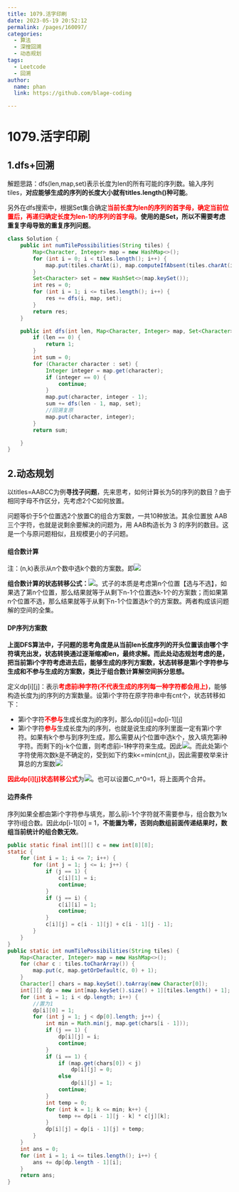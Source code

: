```yaml
---
title: 1079.活字印刷
date: 2023-05-19 20:52:12
permalink: /pages/160097/
categories: 
  - 算法
  - 深搜回溯
  - 动态规划
tags: 
  - Leetcode
  - 回溯
author: 
  name: phan
  link: https://github.com/blage-coding

---
```

# 1079.活字印刷

## 1.dfs+回溯

解题思路：dfs\(len,map,set\)表示长度为len的所有可能的序列数。输入序列tiles，**对应能够生成的序列的长度大小就有titles.length()种可能**。

另外在dfs搜索中，根据Set集合确定<font color="red">**当前长度为len的序列的首字母，确定当前位置后，再递归确定长度为len-1的序列的首字母**</font>。**使用的是Set，所以不需要考虑重复字母导致的重复序列问题**。

```java
class Solution {
    public int numTilePossibilities(String tiles) {
        Map<Character, Integer> map = new HashMap<>();
        for (int i = 0; i < tiles.length(); i++) {
            map.put(tiles.charAt(i), map.computeIfAbsent(tiles.charAt(i), key -> 0) + 1);
        }
        Set<Character> set = new HashSet<>(map.keySet());
        int res = 0;
        for (int i = 1; i <= tiles.length(); i++) {
            res += dfs(i, map, set);
        }
        return res;
    }

    public int dfs(int len, Map<Character, Integer> map, Set<Character> set) {
        if (len == 0) {
            return 1;
        }
        int sum = 0;
        for (Character character : set) {
            Integer integer = map.get(character);
            if (integer == 0) {
                continue;
            }
            map.put(character, integer - 1);
            sum += dfs(len - 1, map, set);
            //回溯复原
            map.put(character, integer);
        }
        return sum;

    }
}
```

## 2.动态规划

以titles=AABCC为例**寻找子问题**，先来思考，如何计算长为5的序列的数目？由于相同字母不作区分，先考虑2个C如何放置。

问题等价于5个位置选2个放置C的组合方案数，一共10种放法。其余位置放 AAB 三个字符，也就是说剩余要解决的问题为，用 AAB构造长为 3 的序列的数目。这是一个与原问题相似，且规模更小的子问题。

#### 组合数计算

注：(n,k)表示从n个数中选k个数的方案数。即<img src="https://jsd.cdn.zzko.cn/gh/blage-coding/picx-images-hosting@master/20230520/image.4nga0p3te780.webp" style="zoom:100%;" />

**组合数计算的状态转移公式：**![](https://jsd.cdn.zzko.cn/gh/blage-coding/picx-images-hosting@master/20230520/image.67do4oakeik0.webp)。式子的本质是考虑第n个位置【选与不选】，如果选了第n个位置，那么结果就等于从剩下n-1个位置选k-1个的方案数；而如果第n个位置不选，那么结果就等于从剩下n-1个位置选k个的方案数。两者构成该问题解的空间的全集。

#### DP序列方案数

**上面DFS算法中，子问题的思考角度是从当前len长度序列的开头位置该由哪个字符填充出发，状态转换通过逐渐缩减len，最终求解。而此处动态规划考虑的是，把当前第i个字符考虑进去后，能够生成的序列方案数，状态转移是第i个字符参与生成和不参与生成的方案数，类比于组合数计算解空间拆分思想。**

定义dp\[i\]\[j\]：表示<font color="red">**考虑前i种字符(不代表生成的序列每一种字符都会用上)**</font>，能够构造长度为j的序列的方案数量。设第i个字符在原字符串中有cnt个，状态转移如下：

- 第i个字符<font color="red">**不参与**</font>生成长度为j的序列，那么dp\[i\]\[j\]=dp\[i-1\]\[j\]
- 第i个字符<font color="red">**参与**</font>生成长度为j的序列，也就是说生成的序列里面一定有第i个字符。如果有k个参与到序列生成，那么需要从j个位置中选k个，放入填充第i种字符。而剩下的j-k个位置，则考虑前i-1种字符来生成。因此![](https://jsd.cdn.zzko.cn/gh/blage-coding/picx-images-hosting@master/20230520/image.4srhu1y10ve0.webp)。而此处第i个字符使用次数k是不确定的，受到如下约束k<=min(cnt,j)，因此需要枚举来计算总的方案数![](https://jsd.cdn.zzko.cn/gh/blage-coding/picx-images-hosting@master/20230520/image.6yjil4gxj4g0.webp)

<font color="red">**因此dp\[i\]\[j\]状态转移公式**</font>为![](https://jsd.cdn.zzko.cn/gh/blage-coding/picx-images-hosting@master/20230520/image.1fljfvgad6bk.webp)。也可以设置C_n^0=1，将上面两个合并。

#### 边界条件

序列如果全都由第i个字符参与填充，那么前i-1个字符就不需要参与，组合数为1x字符i组合数。因此dp\[i-1\]\[0\] = 1，**不能置为零，否则向数组前面传递结果时，数组当前统计的组合数无效**。

```java
public static final int[][] c = new int[8][8];
static {
    for (int i = 1; i <= 7; i++) {
        for (int j = 1; j <= i; j++) {
            if (j == 1) {
                c[i][1] = i;
                continue;
            }
            if (j == i) {
                c[i][i] = 1;
                continue;
            }
            c[i][j] = c[i - 1][j] + c[i - 1][j - 1];
        }
    }
}
public static int numTilePossibilities(String tiles) {
    Map<Character, Integer> map = new HashMap<>();
    for (char c : tiles.toCharArray()) {
        map.put(c, map.getOrDefault(c, 0) + 1);
    }
    Character[] chars = map.keySet().toArray(new Character[0]);
    int[][] dp = new int[map.keySet().size() + 1][tiles.length() + 1];
    for (int i = 1; i < dp.length; i++) {
        //置为1
        dp[i][0] = 1;
        for (int j = 1; j < dp[0].length; j++) {
            int min = Math.min(j, map.get(chars[i - 1]));
            if (j == 1) {
                dp[i][j] = i;
                continue;
            }
            if (i == 1) {
                if (map.get(chars[0]) < j)
                    dp[i][j] = 0;
                else
                    dp[i][j] = 1;
                continue;
            }
            int temp = 0;
            for (int k = 1; k <= min; k++) {
                temp += dp[i - 1][j - k] * c[j][k];
            }
            dp[i][j] = dp[i - 1][j] + temp;
        }
    }
    int ans = 0;
    for (int i = 1; i <= tiles.length(); i++) {
        ans += dp[dp.length - 1][i];
    }
    return ans;
}
```


